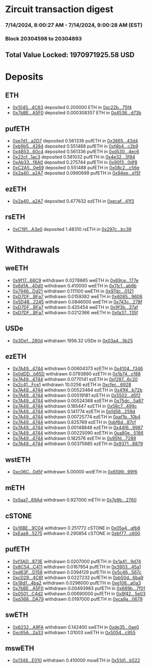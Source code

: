 # Zircuit transaction digest
### 7/14/2024, 8:00:27 AM - 7/14/2024, 9:00:28 AM (EST)
### Block 20304598 to 20304893

## Total Value Locked: 1970971925.58 USD

# Deposits
## ETH
- [0x1045...4C63](https://etherscan.io/address/0x104591326714651c6985F2386Ef0d01d78B14C63) deposited 0.200000 ETH in [0xc22b...75f4](https://etherscan.io/tx/0x104591326714651c6985F2386Ef0d01d78B14C63)
- [0x7bBE...A5F0](https://etherscan.io/address/0x7bBE8Dc1d2A7dD221bc8b4c8244C78485FE3A5F0) deposited 0.000308357 ETH in [0x4536...d73b](https://etherscan.io/tx/0x7bBE8Dc1d2A7dD221bc8b4c8244C78485FE3A5F0)
## pufETH
- [0xe7d1...a2D7](https://etherscan.io/address/0xe7d102D5a78A9f7BB77a2d440bFac270383Ca2D7) deposited 0.561336 pufETH in [0x3865...43d4](https://etherscan.io/tx/0xe7d102D5a78A9f7BB77a2d440bFac270383Ca2D7)
- [0xb9b5...4284](https://etherscan.io/address/0xb9b579AFbc1e415707bC4c3A1ec7dEc193f14284) deposited 0.551488 pufETH in [0xf4b4...c2b9](https://etherscan.io/tx/0xb9b579AFbc1e415707bC4c3A1ec7dEc193f14284)
- [0x4B53...60c4](https://etherscan.io/address/0x4B534c535967d51f8561707b936290bA89cd60c4) deposited 0.561336 pufETH in [0xd530...4ec6](https://etherscan.io/tx/0x4B534c535967d51f8561707b936290bA89cd60c4)
- [0x22cf...1ac3](https://etherscan.io/address/0x22cfB68b074B0fcd6D78247af04b2312099c1ac3) deposited 0.581032 pufETH in [0x4e32...3f84](https://etherscan.io/tx/0x22cfB68b074B0fcd6D78247af04b2312099c1ac3)
- [0xAb33...f8A0](https://etherscan.io/address/0xAb339edAb2D9BF0e50AE5bA62914F645039bf8A0) deposited 0.275744 pufETH in [0x90f3...0df8](https://etherscan.io/tx/0xAb339edAb2D9BF0e50AE5bA62914F645039bf8A0)
- [0xC2A5...0e69](https://etherscan.io/address/0xC2A58C9D2555978C785ea9497239B582aA100e69) deposited 0.551488 pufETH in [0x08c2...c56e](https://etherscan.io/tx/0xC2A58C9D2555978C785ea9497239B582aA100e69)
- [0x2a40...a2A7](https://etherscan.io/address/0x2a40AAf3e076187B67CcCE82E20da5Ce27Caa2A7) deposited 0.0990699 pufETH in [0x94ee...e15f](https://etherscan.io/tx/0x2a40AAf3e076187B67CcCE82E20da5Ce27Caa2A7)
## ezETH
- [0x2a40...a2A7](https://etherscan.io/address/0x2a40AAf3e076187B67CcCE82E20da5Ce27Caa2A7) deposited 0.477632 ezETH in [0xecaf...41f3](https://etherscan.io/tx/0x2a40AAf3e076187B67CcCE82E20da5Ce27Caa2A7)
## rsETH
- [0xC191...A3e0](https://etherscan.io/address/0xC191313Ce734bE61e2620c44623db59271a8A3e0) deposited 1.48310 rsETH in [0x297c...bc39](https://etherscan.io/tx/0xC191313Ce734bE61e2620c44623db59271a8A3e0)
# Withdrawals
## weETH
- [0x9f17...66C9](https://etherscan.io/address/0x9f175A7f43f83Fcb1e0385dBD6a19312FA7a66C9) withdrawn 0.0278665 weETH in [0x69ce...177e](https://etherscan.io/tx/0x9f175A7f43f83Fcb1e0385dBD6a19312FA7a66C9)
- [0x6d1A...40d0](https://etherscan.io/address/0x6d1AfE57141Eaf3e99D0A49e6563409BafF240d0) withdrawn 0.410000 weETH in [0x11c1...ab6b](https://etherscan.io/tx/0x6d1AfE57141Eaf3e99D0A49e6563409BafF240d0)
- [0x7946...Dd21](https://etherscan.io/address/0x7946a9daDc2719CfFFcf223F4a860aEF6063Dd21) withdrawn 0.111100 weETH in [0x97dc...0121](https://etherscan.io/tx/0x7946a9daDc2719CfFFcf223F4a860aEF6063Dd21)
- [0xD7DF...BFa7](https://etherscan.io/address/0xD7DF7E085214743530afF339aFC420c7c720BFa7) withdrawn 0.0159382 weETH in [0x6085...9606](https://etherscan.io/tx/0xD7DF7E085214743530afF339aFC420c7c720BFa7)
- [0x5D48...2245](https://etherscan.io/address/0x5D48dc061c42F653A592a9f0746CB778c36b2245) withdrawn 0.0846000 weETH in [0x743c...278f](https://etherscan.io/tx/0x5D48dc061c42F653A592a9f0746CB778c36b2245)
- [0xD7DF...BFa7](https://etherscan.io/address/0xD7DF7E085214743530afF339aFC420c7c720BFa7) withdrawn 0.425454 weETH in [0x9f3b...37af](https://etherscan.io/tx/0xD7DF7E085214743530afF339aFC420c7c720BFa7)
- [0xD7DF...BFa7](https://etherscan.io/address/0xD7DF7E085214743530afF339aFC420c7c720BFa7) withdrawn 0.0212366 weETH in [0xfa37...135f](https://etherscan.io/tx/0xD7DF7E085214743530afF339aFC420c7c720BFa7)
## USDe
- [0x3De1...280d](https://etherscan.io/address/0x3De1D0C09B29093E8490f8cE113368bE38c5280d) withdrawn 1956.32 USDe in [0x03a4...3b25](https://etherscan.io/tx/0x3De1D0C09B29093E8490f8cE113368bE38c5280d)
## ezETH
- [0x7A49...4744](https://etherscan.io/address/0x7A493Be5c2ce014cD049Bf178a1ac0Db1B434744) withdrawn 0.00604373 ezETH in [0x4104...f346](https://etherscan.io/tx/0x7A493Be5c2ce014cD049Bf178a1ac0Db1B434744)
- [0x0dDD...b65D](https://etherscan.io/address/0x0dDD6F882941C790a40360e80d5ec54f6390b65D) withdrawn 0.0793890 ezETH in [0x1b74...cf88](https://etherscan.io/tx/0x0dDD6F882941C790a40360e80d5ec54f6390b65D)
- [0x7A49...4744](https://etherscan.io/address/0x7A493Be5c2ce014cD049Bf178a1ac0Db1B434744) withdrawn 0.0770141 ezETH in [0xf287...6c20](https://etherscan.io/tx/0x7A493Be5c2ce014cD049Bf178a1ac0Db1B434744)
- [0x2c41...Fce1](https://etherscan.io/address/0x2c413E33fA8328D5253b6cB9E6379B19762EFce1) withdrawn 10.0256 ezETH in [0xcfec...6928](https://etherscan.io/tx/0x2c413E33fA8328D5253b6cB9E6379B19762EFce1)
- [0x7A49...4744](https://etherscan.io/address/0x7A493Be5c2ce014cD049Bf178a1ac0Db1B434744) withdrawn 0.00523464 ezETH in [0x41f4...b72b](https://etherscan.io/tx/0x7A493Be5c2ce014cD049Bf178a1ac0Db1B434744)
- [0x7A49...4744](https://etherscan.io/address/0x7A493Be5c2ce014cD049Bf178a1ac0Db1B434744) withdrawn 0.00519181 ezETH in [0x5502...d5f2](https://etherscan.io/tx/0x7A493Be5c2ce014cD049Bf178a1ac0Db1B434744)
- [0x7A49...4744](https://etherscan.io/address/0x7A493Be5c2ce014cD049Bf178a1ac0Db1B434744) withdrawn 0.00524368 ezETH in [0x75dc...5a87](https://etherscan.io/tx/0x7A493Be5c2ce014cD049Bf178a1ac0Db1B434744)
- [0x7A49...4744](https://etherscan.io/address/0x7A493Be5c2ce014cD049Bf178a1ac0Db1B434744) withdrawn 0.185447 ezETH in [0x58c7...499c](https://etherscan.io/tx/0x7A493Be5c2ce014cD049Bf178a1ac0Db1B434744)
- [0x7A49...4744](https://etherscan.io/address/0x7A493Be5c2ce014cD049Bf178a1ac0Db1B434744) withdrawn 0.141774 ezETH in [0xfd56...259d](https://etherscan.io/tx/0x7A493Be5c2ce014cD049Bf178a1ac0Db1B434744)
- [0x7A49...4744](https://etherscan.io/address/0x7A493Be5c2ce014cD049Bf178a1ac0Db1B434744) withdrawn 0.00725774 ezETH in [0xaf1b...10b4](https://etherscan.io/tx/0x7A493Be5c2ce014cD049Bf178a1ac0Db1B434744)
- [0x7A49...4744](https://etherscan.io/address/0x7A493Be5c2ce014cD049Bf178a1ac0Db1B434744) withdrawn 0.825769 ezETH in [0xbf6d...87cf](https://etherscan.io/tx/0x7A493Be5c2ce014cD049Bf178a1ac0Db1B434744)
- [0x7A49...4744](https://etherscan.io/address/0x7A493Be5c2ce014cD049Bf178a1ac0Db1B434744) withdrawn 0.00148848 ezETH in [0x44f6...9987](https://etherscan.io/tx/0x7A493Be5c2ce014cD049Bf178a1ac0Db1B434744)
- [0x7A49...4744](https://etherscan.io/address/0x7A493Be5c2ce014cD049Bf178a1ac0Db1B434744) withdrawn 0.00225090 ezETH in [0xa80e...5186](https://etherscan.io/tx/0x7A493Be5c2ce014cD049Bf178a1ac0Db1B434744)
- [0x7A49...4744](https://etherscan.io/address/0x7A493Be5c2ce014cD049Bf178a1ac0Db1B434744) withdrawn 0.182576 ezETH in [0x95fd...7289](https://etherscan.io/tx/0x7A493Be5c2ce014cD049Bf178a1ac0Db1B434744)
- [0x7A49...4744](https://etherscan.io/address/0x7A493Be5c2ce014cD049Bf178a1ac0Db1B434744) withdrawn 0.00375685 ezETH in [0x9371...8879](https://etherscan.io/tx/0x7A493Be5c2ce014cD049Bf178a1ac0Db1B434744)
## wstETH
- [0xc06C...0d5f](https://etherscan.io/address/0xc06CaeDBBb5D3C8E71a210cbe9bfA13cf73e0d5f) withdrawn 5.00000 wstETH in [0x6599...99f6](https://etherscan.io/tx/0xc06CaeDBBb5D3C8E71a210cbe9bfA13cf73e0d5f)
## mETH
- [0x5aa7...69Ad](https://etherscan.io/address/0x5aa7A8A081474f5AE64710ae027720da7E6369Ad) withdrawn 0.927000 mETH in [0x7e9b...2760](https://etherscan.io/tx/0x5aa7A8A081474f5AE64710ae027720da7E6369Ad)
## cSTONE
- [0x16BE...9C04](https://etherscan.io/address/0x16BE4f36eca8B3D48834c9A2D0A8F64E2DF69C04) withdrawn 0.251772 cSTONE in [0x05a4...afb8](https://etherscan.io/tx/0x16BE4f36eca8B3D48834c9A2D0A8F64E2DF69C04)
- [0xEaa9...5275](https://etherscan.io/address/0xEaa94d3f0A12c7C67F447FA662812123B5175275) withdrawn 0.290854 cSTONE in [0xbf77...c600](https://etherscan.io/tx/0xEaa94d3f0A12c7C67F447FA662812123B5175275)
## pufETH
- [0xf3AD...873E](https://etherscan.io/address/0xf3AD97E05ACEB8f8a41170Ce39EC8e2F070a873E) withdrawn 0.0207000 pufETH in [0x1a41...9d74](https://etherscan.io/tx/0xf3AD97E05ACEB8f8a41170Ce39EC8e2F070a873E)
- [0x8C54...C411](https://etherscan.io/address/0x8C546F9e9bdF6Ed5BE9d0662866040DE8064C411) withdrawn 0.0167954 pufETH in [0x3903...45a1](https://etherscan.io/tx/0x8C546F9e9bdF6Ed5BE9d0662866040DE8064C411)
- [0xd63F...D158](https://etherscan.io/address/0xd63F5B662E41A54E269D7002ea36179Ffae2D158) withdrawn 0.0394129 pufETH in [0x5c46...567c](https://etherscan.io/tx/0xd63F5B662E41A54E269D7002ea36179Ffae2D158)
- [0xcD29...4C6f](https://etherscan.io/address/0xcD293708Fc55A7e1E1d9861322eA96726EC64C6f) withdrawn 0.0227232 pufETH in [0xb50d...6ba9](https://etherscan.io/tx/0xcD293708Fc55A7e1E1d9861322eA96726EC64C6f)
- [0x18d1...4ba2](https://etherscan.io/address/0x18d1115D32eC45438a7874bB36eB7beef21F4ba2) withdrawn 0.0296000 pufETH in [0xe108...a0a3](https://etherscan.io/tx/0x18d1115D32eC45438a7874bB36eB7beef21F4ba2)
- [0x7bBE...A5F0](https://etherscan.io/address/0x7bBE8Dc1d2A7dD221bc8b4c8244C78485FE3A5F0) withdrawn 0.00493983 pufETH in [0x669b...7f01](https://etherscan.io/tx/0x7bBE8Dc1d2A7dD221bc8b4c8244C78485FE3A5F0)
- [0x0501...C4d2](https://etherscan.io/address/0x05013273AC52e81382DbAAD81DaFC59355a6C4d2) withdrawn 0.00690000 pufETH in [0x8f42...5e03](https://etherscan.io/tx/0x05013273AC52e81382DbAAD81DaFC59355a6C4d2)
- [0xd368...DA79](https://etherscan.io/address/0xd368C4886c1A3F2dF1085A79e5Bd620A01bcDA79) withdrawn 0.0197000 pufETH in [0xca9a...0679](https://etherscan.io/tx/0xd368C4886c1A3F2dF1085A79e5Bd620A01bcDA79)
## swETH
- [0x6232...A9FA](https://etherscan.io/address/0x6232d2A81E810C04001289d1f528AE9C4feEA9FA) withdrawn 0.142400 swETH in [0xde35...0ae0](https://etherscan.io/tx/0x6232d2A81E810C04001289d1f528AE9C4feEA9FA)
- [0xc65A...2a33](https://etherscan.io/address/0xc65Aa07A7134B08a558cBc29ABa93CEBdfB02a33) withdrawn 1.01003 swETH in [0x5054...c955](https://etherscan.io/tx/0xc65Aa07A7134B08a558cBc29ABa93CEBdfB02a33)
## mswETH
- [0x1346...E010](https://etherscan.io/address/0x1346D6551674c6bD992155240bF235AAF97AE010) withdrawn 0.410000 mswETH in [0x51d1...b522](https://etherscan.io/tx/0x1346D6551674c6bD992155240bF235AAF97AE010)
